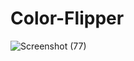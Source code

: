 # Color-Flipper
![Screenshot (77)](https://user-images.githubusercontent.com/53148611/214849665-fe3cf62b-f5ba-4872-8d58-ae826e0cc9cd.png)
